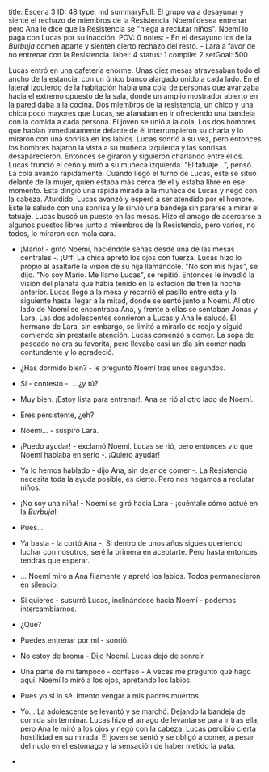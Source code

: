 title:          Escena 3
ID:             48
type:           md
summaryFull:    El grupo va a desayunar y siente el rechazo de miembros de la Resistencia. Noemí desea entrenar pero Ana le dice que la Resistencia se "niega a reclutar niños". Noemí lo paga con Lucas por su inacción.
POV:            0
notes:          - En el desayuno los de la *Burbuja* comen aparte y sienten cierto rechazo del resto.
                - Lara a favor de no entrenar con la Resistencia.
label:          4
status:         1
compile:        2
setGoal:        500


Lucas entró en una cafetería enorme. Unas diez mesas atravesaban todo el ancho de la estancia, con un único banco alargado unido a cada lado. En el lateral izquierdo de la habitación había una cola de personas que avanzaba hacia el extremo opuesto de la sala, donde un amplio mostrador abierto en la pared daba a la cocina.
Dos miembros de la resistencia, un chico y una chica poco mayores que Lucas, se afanaban en ir ofreciendo una bandeja con la comida a cada persona.
El joven se unió a la cola. Los dos hombres que habían inmediatamente delante de él interrumpieron su charla y lo miraron con una sonrisa en los labios. Lucas sonrió a su vez, pero entonces los hombres bajaron la vista a su muñeca izquierda y las sonrisas desaparecieron. Entonces se giraron y siguieron charlando entre ellos.
Lucas frunció el ceño y miró a su muñeca izquierda. "El tatuaje...", pensó.
La cola avanzó rápidamente. Cuando llegó el turno de Lucas, este se situó delante de la mujer, quien estaba más cerca de él y estaba libre en ese momento. Esta dirigió una rápida mirada a la muñeca de Lucas y negó con la cabeza.
Aturdido, Lucas avanzó y esperó a ser atendido por el hombre. Este le saludó con una sonrisa y le sirvió una bandeja sin pararse a mirar el tatuaje.
Lucas buscó un puesto en las mesas. Hizo el amago de acercarse a algunos puestos libres junto a miembros de la Resistencia, pero varios, no todos, lo miraron con mala cara.
- ¡Mario! - gritó Noemí, haciéndole señas desde una de las mesas centrales -. ¡Uff!
La chica apretó los ojos con fuerza. Lucas hizo lo propio al asaltarle la visión de su hija llamándole. "No son mis hijas", se dijo. "No soy Mario. Me llamo Lucas", se repitió. Entonces le invadió la visión del planeta que había tenido en la estación de tren la noche anterior.
Lucas llegó a la mesa y recorrió el pasillo entre esta y la siguiente hasta llegar a la mitad, donde se sentó junto a Noemí. Al otro lado de Noemí se encontraba Ana, y frente a ellas se sentaban Jonás y Lara. Las dos adolescentes sonrieron a Lucas y Ana le saludó. El hermano de Lara, sin embargo, se limitó a mirarlo de reojo y siguió comiendo sin prestarle atención.
Lucas comenzó a comer. La sopa de pescado no era su favorita, pero llevaba casi un día sin comer nada contundente y lo agradeció.
- ¿Has dormido bien? - le preguntó Noemí tras unos segundos.
- Sí - contestó -. ...¿y tú?
- Muy bien. ¡Estoy lista para entrenar!.
Ana se rió al otro lado de Noemí.
- Eres persistente, ¿eh?
- Noemí... - suspiró Lara.
- ¡Puedo ayudar! - exclamó Noemí. Lucas se rió, pero entonces vio que Noemí hablaba en serio -. ¡Quiero ayudar!
- Ya lo hemos hablado - dijo Ana, sin dejar de comer -. La Resistencia necesita toda la ayuda posible, es cierto. Pero nos negamos a reclutar niños.
- ¡No soy una niña! - Noemí se giró hacia Lara - ¡cuéntale cómo actué en la *Burbuja*!
- Pues...
- Ya basta - la cortó Ana -. Si dentro de unos años sigues queriendo luchar con nosotros, seré la primera en aceptarte. Pero hasta entonces tendrás que esperar.
- ...
Noemí miró a Ana fijamente y apretó los labios. Todos permanecieron en silencio.
- Si quieres - susurró Lucas, inclinándose hacia Noemí - podemos intercambiarnos.
- ¿Qué?
- Puedes entrenar por mí - sonrió.
- No estoy de broma - Dijo Noemí.
Lucas dejó de sonreír.
- Una parte de mí tampoco - confesó - A veces me pregunto qué hago aquí.
Noemí lo miró a los ojos, apretando los labios.
- Pues yo sí lo sé. Intento vengar a mis padres muertos.
- Yo...
La adolescente se levantó y se marchó. Dejando la bandeja de comida sin terminar.
Lucas hizo el amago de levantarse para ir tras ella, pero Ana le miró a los ojos y negó con la cabeza. Lucas percibió cierta hostilidad en su mirada.
El joven se sentó y se obligó a comer, a pesar del nudo en el estómago y la sensación de haber metido la pata.


- 